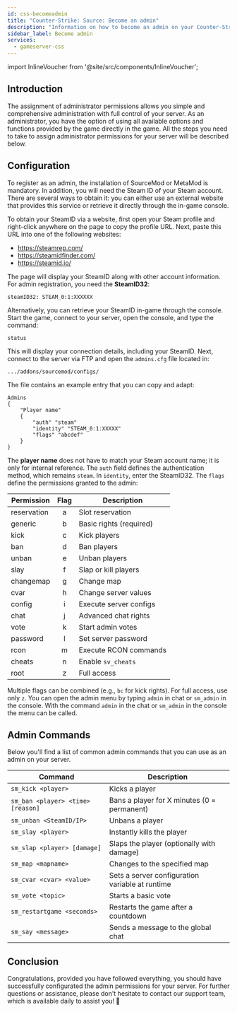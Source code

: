```yaml
---
id: css-becomeadmin
title: "Counter-Strike: Source: Become an admin"
description: "Information on how to become an admin on your Counter-Strike: Source server from ZAP-Hosting"
sidebar_label: Become admin
services:
  - gameserver-css
---
```


import InlineVoucher from '@site/src/components/InlineVoucher';



## Introduction

The assignment of administrator permissions allows you simple and comprehensive administration with full control of your server. As an administrator, you have the option of using all available options and functions provided by the game directly in the game. All the steps you need to take to assign administrator permissions for your server will be described below.

<InlineVoucher />



## Configuration

To register as an admin, the installation of SourceMod or MetaMod is mandatory. In addition, you will need the Steam ID of your Steam account. There are several ways to obtain it: you can either use an external website that provides this service or retrieve it directly through the in-game console.


To obtain your SteamID via a website, first open your Steam profile and right-click anywhere on the page to copy the profile URL. Next, paste this URL into one of the following websites:

- https://steamrep.com/
- https://steamidfinder.com/
- https://steamid.io/

The page will display your SteamID along with other account information. For admin registration, you need the **SteamID32**:

```
steamID32: STEAM_0:1:XXXXXX
```

Alternatively, you can retrieve your SteamID in-game through the console. Start the game, connect to your server, open the console, and type the command:

```
status
```

This will display your connection details, including your SteamID. Next, connect to the server via FTP and open the `admins.cfg` file located in:

```
.../addons/sourcemod/configs/
```

The file contains an example entry that you can copy and adapt:

```
Admins
{
	"Player name"
	{
		"auth" "steam"
		"identity" "STEAM_0:1:XXXXX"
		"flags" "abcdef"
	}
}
```

The **player name** does not have to match your Steam account name; it is only for internal reference. The `auth` field defines the authentication method, which remains `steam`. In `identity`, enter the SteamID32. The `flags` define the permissions granted to the admin:

| Permission  | Flag | Description |
|-------------|:----:|-------------|
| reservation | a    | Slot reservation |
| generic     | b    | Basic rights (required) |
| kick        | c    | Kick players |
| ban         | d    | Ban players |
| unban       | e    | Unban players |
| slay        | f    | Slap or kill players |
| changemap   | g    | Change map |
| cvar        | h    | Change server values |
| config      | i    | Execute server configs |
| chat        | j    | Advanced chat rights |
| vote        | k    | Start admin votes |
| password    | l    | Set server password |
| rcon        | m    | Execute RCON commands |
| cheats      | n    | Enable `sv_cheats` |
| root        | z    | Full access |

Multiple flags can be combined (e.g., `bc` for kick rights). For full access, use only `z`. You can open the admin menu by typing `admin` in chat or `sm_admin` in the console. With the command `admin` in the chat or `sm_admin` in the console the menu can be called.



## Admin Commands

Below you'll find a list of common admin commands that you can use as an admin on your server.

| Command                           | Description                                     |
| --------------------------------- | ----------------------------------------------- |
| `sm_kick <player>`                | Kicks a player                                  |
| `sm_ban <player> <time> [reason]` | Bans a player for X minutes (0 = permanent)     |
| `sm_unban <SteamID/IP>`           | Unbans a player                                 |
| `sm_slay <player>`                | Instantly kills the player                      |
| `sm_slap <player> [damage]`       | Slaps the player (optionally with damage)       |
| `sm_map <mapname>`                | Changes to the specified map                    |
| `sm_cvar <cvar> <value>`          | Sets a server configuration variable at runtime |
| `sm_vote <topic>`                 | Starts a basic vote                             |
| `sm_restartgame <seconds>`        | Restarts the game after a countdown             |
| `sm_say <message>`                | Sends a message to the global chat              |



## Conclusion

Congratulations, provided you have followed everything, you should have successfully configurated the admin permissions for your server. For further questions or assistance, please don't hesitate to contact our support team, which is available daily to assist you! 🙂

<InlineVoucher />

